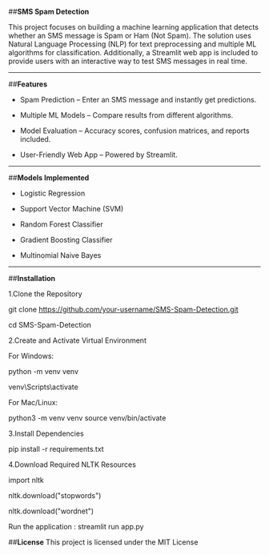 ##**SMS Spam Detection**

This project focuses on building a machine learning application that detects whether an SMS message is Spam or Ham (Not Spam).
The solution uses Natural Language Processing (NLP) for text preprocessing and multiple ML algorithms for classification.
Additionally, a Streamlit web app is included to provide users with an interactive way to test SMS messages in real time.

---

 
 ##**Features**

* Spam Prediction – Enter an SMS message and instantly get predictions.

* Multiple ML Models – Compare results from different algorithms.

* Model Evaluation – Accuracy scores, confusion matrices, and reports included.

* User-Friendly Web App – Powered by Streamlit.

---

##**Models Implemented**

* Logistic Regression

* Support Vector Machine (SVM)

* Random Forest Classifier

* Gradient Boosting Classifier

* Multinomial Naive Bayes
---

##**Installation**

1️.Clone the Repository

git clone https://github.com/your-username/SMS-Spam-Detection.git

cd SMS-Spam-Detection

2️.Create and Activate Virtual Environment

For Windows:

python -m venv venv

venv\Scripts\activate

For Mac/Linux:

python3 -m venv venv
source venv/bin/activate

3️.Install Dependencies

pip install -r requirements.txt

4.Download Required NLTK Resources

import nltk

nltk.download("stopwords")

nltk.download("wordnet")

Run the application : streamlit run app.py

##**License**
This project is licensed under the MIT License
